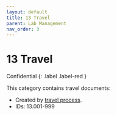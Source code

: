 ```yaml
---
layout: default
title: 13 Travel
parent: Lab Management
nav_order: 3
---
```


# 13 Travel
Confidential
{: .label .label-red }

This category contains travel documents:

- Created by [travel process](../10_processes/10.50.travel.html).
- IDs: 13.001-999
